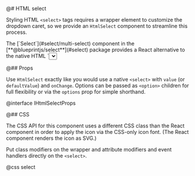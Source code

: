 @# HTML select

Styling HTML `<select>` tags requires a wrapper element to customize the
dropdown caret, so we provide an `HtmlSelect` component to streamline this
process.

<div class="@ns-callout @ns-intent-success @ns-icon-info-sign">
    The [`Select`](#select/multi-select) component in the [**@blueprintjs/select**](#select)
    package provides a React alternative to the native HTML `<select>` tag. Notably, it
    supports custom filtering logic and item rendering.
</div>

@## Props

Use `HtmlSelect` exactly like you would use a native `<select>` with `value` (or
`defaultValue`) and `onChange`. Options can be passed as `<option>` children for
full flexibility or via the `options` prop for simple shorthand.

@interface IHtmlSelectProps

@## CSS

The CSS API for this component uses a different CSS class than the React component
in order to apply the icon via the CSS-only icon font. (The React component
renders the icon as SVG.)

Put class modifiers on the wrapper and attribute modifiers and event handlers
directly on the `<select>`.

@css select
